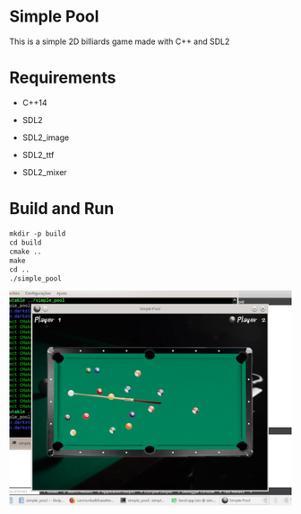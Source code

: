 # Simple Pool
This is a simple 2D billiards game made with C++ and SDL2

# Requirements
  - C++14
  
  - SDL2
  
  - SDL2_image
  
  - SDL2_ttf
  
  - SDL2_mixer
  
# Build and Run
    mkdir -p build
    cd build
    cmake ..
    make
    cd ..
    ./simple_pool


![](screenshot.png)
